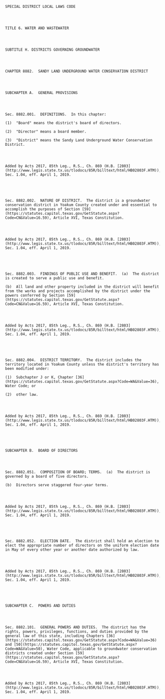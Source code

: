 ﻿
    
    
    	
    					
    
    
    SPECIAL DISTRICT LOCAL LAWS CODE
    
      
    
    
    TITLE 6. WATER AND WASTEWATER
    
      
    
    
    SUBTITLE H. DISTRICTS GOVERNING GROUNDWATER
    
      
    
    
    CHAPTER 8882.  SANDY LAND UNDERGROUND WATER CONSERVATION DISTRICT
    
      
    
    
    SUBCHAPTER A.  GENERAL PROVISIONS
    
      
    
    
    Sec. 8882.001.  DEFINITIONS.  In this chapter:
    
    (1)  "Board" means the district's board of directors.
    
    (2)  "Director" means a board member.
    
    (3)  "District" means the Sandy Land Underground Water Conservation District.
    
    
    
    
    Added by Acts 2017, 85th Leg., R.S., Ch. 869 (H.B. [2803](http://www.legis.state.tx.us/tlodocs/85R/billtext/html/HB02803F.HTM)), Sec. 1.04, eff. April 1, 2019.
    
    
    
    
    
    Sec. 8882.002.  NATURE OF DISTRICT.  The district is a groundwater conservation district in Yoakum County created under and essential to accomplish the purposes of Section [59](https://statutes.capitol.texas.gov/GetStatute.aspx?Code=CN&Value=16.59), Article XVI, Texas Constitution.
    
    
    
    
    Added by Acts 2017, 85th Leg., R.S., Ch. 869 (H.B. [2803](http://www.legis.state.tx.us/tlodocs/85R/billtext/html/HB02803F.HTM)), Sec. 1.04, eff. April 1, 2019.
    
    
    
    
    
    Sec. 8882.003.  FINDINGS OF PUBLIC USE AND BENEFIT.  (a)  The district is created to serve a public use and benefit.
    
    (b)  All land and other property included in the district will benefit from the works and projects accomplished by the district under the powers conferred by Section [59](https://statutes.capitol.texas.gov/GetStatute.aspx?Code=CN&Value=16.59), Article XVI, Texas Constitution.  
    
    
    
    
    Added by Acts 2017, 85th Leg., R.S., Ch. 869 (H.B. [2803](http://www.legis.state.tx.us/tlodocs/85R/billtext/html/HB02803F.HTM)), Sec. 1.04, eff. April 1, 2019.
    
    
    
    
    
    Sec. 8882.004.  DISTRICT TERRITORY.  The district includes the territory located in Yoakum County unless the district's territory has been modified under:
    
    (1)  Subchapter J or K, Chapter [36](https://statutes.capitol.texas.gov/GetStatute.aspx?Code=WA&Value=36), Water Code; or
    
    (2)  other law.
    
    
    
    
    Added by Acts 2017, 85th Leg., R.S., Ch. 869 (H.B. [2803](http://www.legis.state.tx.us/tlodocs/85R/billtext/html/HB02803F.HTM)), Sec. 1.04, eff. April 1, 2019.
    
    
    
    
    
    SUBCHAPTER B.  BOARD OF DIRECTORS
    
      
    
    
    Sec. 8882.051.  COMPOSITION OF BOARD; TERMS.  (a)  The district is governed by a board of five directors.
    
    (b)  Directors serve staggered four-year terms.
    
    
    
    
    Added by Acts 2017, 85th Leg., R.S., Ch. 869 (H.B. [2803](http://www.legis.state.tx.us/tlodocs/85R/billtext/html/HB02803F.HTM)), Sec. 1.04, eff. April 1, 2019.
    
    
    
    
    
    Sec. 8882.052.  ELECTION DATE.  The district shall hold an election to elect the appropriate number of directors on the uniform election date in May of every other year or another date authorized by law.
    
    
    
    
    Added by Acts 2017, 85th Leg., R.S., Ch. 869 (H.B. [2803](http://www.legis.state.tx.us/tlodocs/85R/billtext/html/HB02803F.HTM)), Sec. 1.04, eff. April 1, 2019.
    
    
    
    
    
    SUBCHAPTER C.  POWERS AND DUTIES
    
      
    
    
    Sec. 8882.101.  GENERAL POWERS AND DUTIES.  The district has the rights, powers, privileges, functions, and duties provided by the general law of this state, including Chapters [36](https://statutes.capitol.texas.gov/GetStatute.aspx?Code=WA&Value=36) and [50](https://statutes.capitol.texas.gov/GetStatute.aspx?Code=WA&Value=50), Water Code, applicable to groundwater conservation districts created under Section [59](https://statutes.capitol.texas.gov/GetStatute.aspx?Code=CN&Value=16.59), Article XVI, Texas Constitution.
    
    
    
    
    Added by Acts 2017, 85th Leg., R.S., Ch. 869 (H.B. [2803](http://www.legis.state.tx.us/tlodocs/85R/billtext/html/HB02803F.HTM)), Sec. 1.04, eff. April 1, 2019.
    
    
    
    
    				
